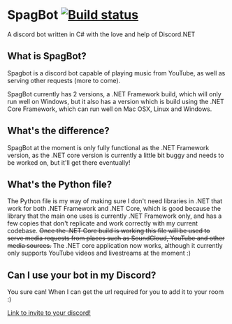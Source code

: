# SpagBot [![Build status](https://ci.appveyor.com/api/projects/status/psnod85ca34bdvxr?svg=true)](https://ci.appveyor.com/project/JackRyder/spagbot)
A discord bot written in C# with the love and help of Discord.NET


## What is SpagBot?
Spagbot is a discord bot capable of playing music from YouTube, as well as serving other requests (more to come).

SpagBot currently has 2 versions, a .NET Framework build, which will only run well on Windows, but it also has a version which is build using the .NET Core Framework, which can run well on Mac OSX, Linux and Windows.

## What's the difference?

SpagBot at the moment is only fully functional as the .NET Framework version, as the .NET core version is currently a little bit buggy and needs to be worked on, but it'll get there eventually!

## What's the Python file?

The Python file is my way of making sure I don't need libraries in .NET that work for both .NET Framework and .NET Core, which is good because the library that the main one uses is currently .NET Framework only, and has a few copies that don't replicate and work correctly with my current codebase. ~~Once the .NET Core build is working this file will be used to serve media requests from places such as SoundCloud, YouTube and other media sources.~~ The .NET core application now works, although it currently only supports YouTube videos and livestreams at the moment :)

## Can I use your bot in my Discord?

You sure can! When I can get the url required for you to add it to your room :)

[Link to invite to your discord!](https://discordapp.com/oauth2/authorize?&client_id=299586375752089600&scope=bot&permissions=0)
